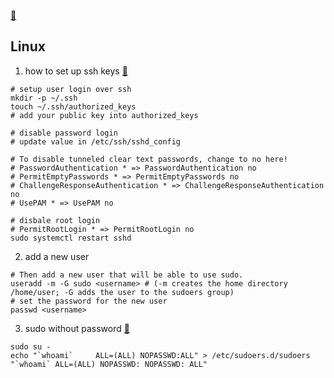 [:house_with_garden:](../../index.md)

Linux
-

1. how to set up ssh keys [:door:](https://linuxize.com/post/how-to-set-up-ssh-keys-on-debian-10/)
```shell
# setup user login over ssh
mkdir -p ~/.ssh
touch ~/.ssh/authorized_keys
# add your public key into authorized_keys 

# disable password login
# update value in /etc/ssh/sshd_config

# To disable tunneled clear text passwords, change to no here!
# PasswordAuthentication * => PasswordAuthentication no
# PermitEmptyPasswords * => PermitEmptyPasswords no
# ChallengeResponseAuthentication * => ChallengeResponseAuthentication no
# UsePAM * => UsePAM no

# disbale root login
# PermitRootLogin * => PermitRootLogin no
sudo systemctl restart sshd
```

2. add a new user
```shell
# Then add a new user that will be able to use sudo.
useradd -m -G sudo <username> # (-m creates the home directory /home/user; -G adds the user to the sudoers group)
# set the password for the new user
passwd <username>
```
3. sudo without password [:door:](https://bingozb.github.io/views/default/58.html#%E8%A7%A3%E5%86%B3)
```shell
sudo su -
echo "`whoami`     ALL=(ALL) NOPASSWD:ALL" > /etc/sudoers.d/sudoers
"`whoami` ALL=(ALL) NOPASSWD: NOPASSWD: ALL"
```